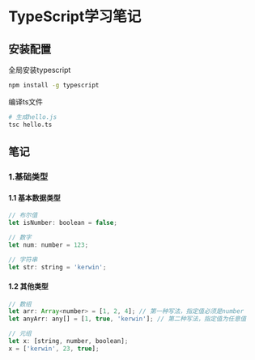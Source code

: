 # TypeScript学习笔记

## 安装配置
全局安装typescript
```bash
npm install -g typescript
```

编译ts文件
```bash
# 生成hello.js
tsc hello.ts
```

## 笔记

### 1.基础类型

#### 1.1 基本数据类型
```js
// 布尔值
let isNumber: boolean = false;

// 数字
let num: number = 123;

// 字符串
let str: string = 'kerwin';
```

#### 1.2 其他类型
```js
// 数组
let arr: Array<number> = [1, 2, 4]; // 第一种写法，指定值必须是number
let anyArr: any[] = [1, true, 'kerwin']; // 第二种写法，指定值为任意值

// 元组
let x: [string, number, boolean];
x = ['kerwin', 23, true];

```
